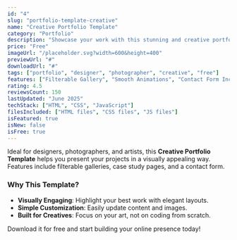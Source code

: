 ```yaml
---
id: "4"
slug: "portfolio-template-creative"
name: "Creative Portfolio Template"
category: "Portfolio"
description: "Showcase your work with this stunning and creative portfolio template."
price: "Free"
imageUrl: "/placeholder.svg?width=600&height=400"
previewUrl: "#"
downloadUrl: "#"
tags: ["portfolio", "designer", "photographer", "creative", "free"]
features: ["Filterable Gallery", "Smooth Animations", "Contact Form Included", "Responsive Layout", "Easy to Update"]
rating: 4.5
reviewsCount: 150
lastUpdated: "June 2025"
techStack: ["HTML", "CSS", "JavaScript"]
filesIncluded: ["HTML files", "CSS files", "JS files"]
isFeatured: true
isNew: false
isFree: true
---
```

Ideal for designers, photographers, and artists, this **Creative Portfolio Template** helps you present your projects in a visually appealing way. Features include filterable galleries, case study pages, and a contact form.

### Why This Template?

*   **Visually Engaging**: Highlight your best work with elegant layouts.
*   **Simple Customization**: Easily update content and images.
*   **Built for Creatives**: Focus on your art, not on coding from scratch.

Download it for free and start building your online presence today!
